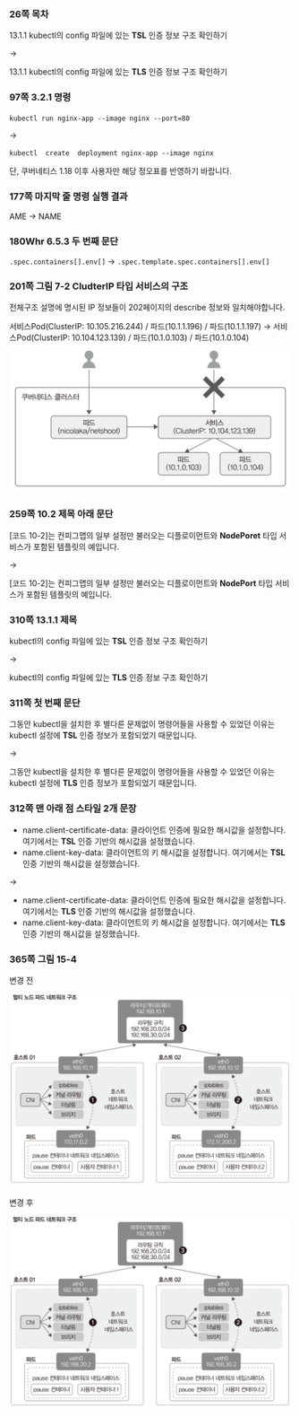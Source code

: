 ### 26쪽 목차
13.1.1 kubectl의 config 파일에 있는 **TSL** 인증 정보 구조 확인하기

→

13.1.1 kubectl의 config 파일에 있는 **TLS** 인증 정보 구조 확인하기

### 97쪽 3.2.1 명령
`kubectl run nginx-app --image nginx --port=80`

→

`kubectl  create  deployment nginx-app --image nginx`

단, 쿠버네티스 1.18 이후 사용자만 해당 정오표를 반영하기 바랍니다.

### 177쪽 마지막 줄 명령 실행 결과

AME → NAME

### 180Whr 6.5.3 두 번째 문단

`.spec.containers[].env[]` → `.spec.template.spec.containers[].env[]`

### 201쪽 그림 7-2 CludterIP 타입 서비스의 구조

전체구조 설명에 명시된 IP 정보들이 202페이지의 describe 정보와 일치해야합니다.

서비스Pod(ClusterIP: 10.105.216.244) / 파드(10.1.1.196) / 파드(10.1.1.197)
→
서비스Pod(ClusterIP: 10.104.123.139) / 파드(10.1.0.103) / 파드(10.1.0.104)

![그림 7-2](./07-002.png)

### 259쪽 10.2 제목 아래 문단

[코드 10-2]는 컨피그맵의 일부 설정만 불러오는 디플로이먼트와 **NodePoret** 타입 서비스가 포함된 템플릿의 예입니다.

→

[코드 10-2]는 컨피그맵의 일부 설정만 불러오는 디플로이먼트와 **NodePort** 타입 서비스가 포함된 템플릿의 예입니다.

### 310쪽 13.1.1 제목
kubectl의 config 파일에 있는 **TSL** 인증 정보 구조 확인하기

→

kubectl의 config 파일에 있는 **TLS** 인증 정보 구조 확인하기

### 311쪽 첫 번째 문단
그동안 kubectl을 설치한 후 별다른 문제없이 명령어들을 사용할 수 있었던 이유는 kubectl 설정에 **TSL** 인증 정보가 포함되었기 때문입니다.

→

그동안 kubectl을 설치한 후 별다른 문제없이 명령어들을 사용할 수 있었던 이유는 kubectl 설정에 **TLS** 인증 정보가 포함되었기 때문입니다.

### 312쪽 맨 아래 점 스타일 2개 문장

* name.client-certificate-data: 클라이언트 인증에 필요한 해시값을 설정합니다. 여기에서는 **TSL** 인증 기반의 해시값을 설정했습니다.
* name.client-key-data: 클라이언트의 키 해시값을 설정합니다. 여기에서는 **TSL** 인증 기반의 해시값을 설정했습니다.

→

* name.client-certificate-data: 클라이언트 인증에 필요한 해시값을 설정합니다. 여기에서는 **TLS** 인증 기반의 해시값을 설정했습니다.
* name.client-key-data: 클라이언트의 키 해시값을 설정합니다. 여기에서는 **TLS** 인증 기반의 해시값을 설정했습니다.

### 365쪽 그림 15-4

변경 전

![그림 15-4-bf](./15-004-bf.png)

변경 후

![그림 15-4-af](./15-004-af.png)
